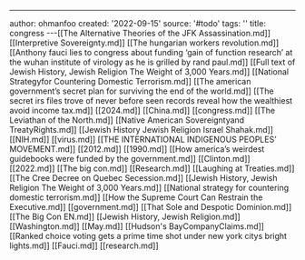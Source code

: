 ---
author: ohmanfoo
created: '2022-09-15'
source: '#todo'
tags: ''
title: congress
---[[The Alternative Theories of the JFK Assassination.md]]
[[Interpretive Sovereignty.md]]
[[The hungarian workers revolution.md]]
[[Anthony fauci lies to congress about funding ‘gain of function research’ at the wuhan institute of virology as he is grilled by rand paul.md]]
[[Full text of Jewish History, Jewish Religion The Weight of 3,000 Years.md]]
[[National Strategyfor Countering Domestic Terrorism.md]]
[[The american government’s secret plan for surviving the end of the world.md]]
[[The secret irs files trove of never before seen records reveal how the wealthiest avoid income tax.md]]
[[2024.md]]
[[China.md]]
[[congress.md]]
[[The Leviathan of the North.md]]
[[Native American Sovereigntyand TreatyRights.md]]
[[Jewish History Jewish Religion Israel Shahak.md]]
[[NIH.md]]
[[virus.md]]
[[THE INTERNATIONAL INDIGENOUS PEOPLES’ MOVEMENT.md]]
[[2012.md]]
[[1990.md]]
[[How america’s weirdest guidebooks were funded by the government.md]]
[[Clinton.md]]
[[2022.md]]
[[The big con.md]]
[[Research.md]]
[[Laughing at Treaties.md]]
[[The Cree Decree on Quebec Secession.md]]
[[Jewish History, Jewish Religion The Weight of 3,000 Years.md]]
[[National strategy for countering domestic terrorism.md]]
[[How the Supreme Court Can Restrain the Executive.md]]
[[government.md]]
[[That Sole and Despotic Dominion.md]]
[[The Big Con EN.md]]
[[Jewish History, Jewish Religion.md]]
[[Washington.md]]
[[May.md]]
[[Hudson's BayCompanyClaims.md]]
[[Ranked choice voting gets a prime time shot under new york citys bright lights.md]]
[[Fauci.md]]
[[research.md]]
